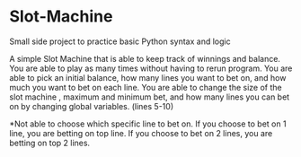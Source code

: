 # Slot-Machine
Small side project to practice basic Python syntax and logic

A simple Slot Machine that is able to keep track of winnings and balance. 
You are able to play as many times without having to rerun program.
You are able to pick an initial balance, how many lines you want to bet on, and how much you want to bet on each line.
You are able to change the size of the slot machine , maximum and minimum bet, and how many lines you can bet on by changing global variables. (lines 5-10)

*Not able to choose which specific line to bet on. If you choose to bet on 1 line, you are betting on top line. If you choose to bet on 2 lines, you are betting on top 2 lines.
